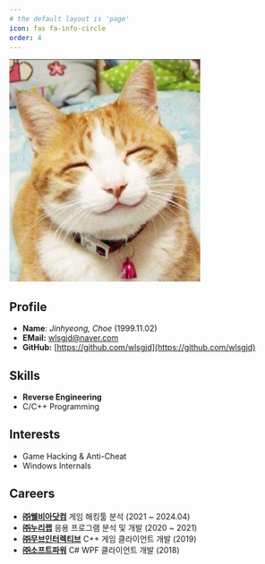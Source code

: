 ```yaml
---
# the default layout is 'page'
icon: fas fa-info-circle
order: 4
---
```


![](/assets/img/avatar.jpg)

## Profile
- **Name**: *Jinhyeong, Choe* (1999.11.02)
- **EMail:** wlsgjd@naver.com
- **GitHub:** [https://github.com/wlsgjd](https://github.com/wlsgjd)

## Skills
- **Reverse Engineering**
- C/C++ Programming

## Interests
- Game Hacking & Anti-Cheat
- Windows Internals

## Careers
- **[㈜웰비아닷컴](https://www.wellbia.com/)** 게임 해킹툴 분석 (2021 ~ 2024.04)
- **[㈜누리랩](https://www.nurilab.com/)** 응용 프로그램 분석 및 개발 (2020 ~ 2021)
- **[㈜무브인터렉티브](https://www.moveint.io/)** C++ 게임 클라이언트 개발 (2019)
- **[㈜소프트파워](https://www.smartmaker.com/)** C# WPF 클라이언트 개발 (2018)